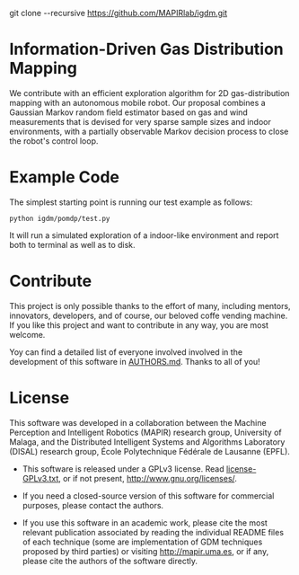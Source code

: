 git clone --recursive https://github.com/MAPIRlab/igdm.git

<!--------------------------------------+-------------------------------------->
#                  Information-Driven Gas Distribution Mapping
<!--------------------------------------+-------------------------------------->

We contribute with an efficient exploration algorithm for 2D gas-distribution mapping with an autonomous mobile robot. Our proposal combines a Gaussian Markov random field estimator based on gas and wind measurements that is devised for very sparse sample sizes and indoor environments, with a partially observable Markov decision process to close the robot's control loop.




<!--------------------------------------+-------------------------------------->
#                                  Example Code
<!--------------------------------------+-------------------------------------->

The simplest starting point is running our test example as follows:
```
python igdm/pomdp/test.py
```
It will run a simulated exploration of a indoor-like environment and report both
to terminal as well as to disk. 





<!--------------------------------------+-------------------------------------->
#                                   Contribute
<!--------------------------------------+-------------------------------------->

This project is only possible thanks to the effort of many, including mentors,
innovators, developers, and of course, our beloved coffe vending machine.
If you like this project and want to contribute in any way, you are most welcome.

Yoy can find a detailed list of everyone involved involved in the development of
this software in [AUTHORS.md](AUTHORS.md). Thanks to all of you!



<!--------------------------------------+-------------------------------------->
#                                    License
<!--------------------------------------+-------------------------------------->

This software was developed in a collaboration between the Machine Perception 
and Intelligent Robotics (MAPIR) research group, University of Malaga, and the 
Distributed Intelligent Systems and Algorithms Laboratory (DISAL) research
group, École Polytechnique Fédérale de Lausanne (EPFL).

* This software is released under a GPLv3 license.
  Read [license-GPLv3.txt](LICENSE),
  or if not present, <http://www.gnu.org/licenses/>.

* If you need a closed-source version of this software
  for commercial purposes, please contact the authors.

* If you use this software in an academic work,
  please cite the most relevant publication associated
  by reading the individual README files of each technique
  (some are implementation of GDM techniques proposed by third parties)
  or visiting http://mapir.uma.es,
  or if any, please cite the authors of the software directly.
